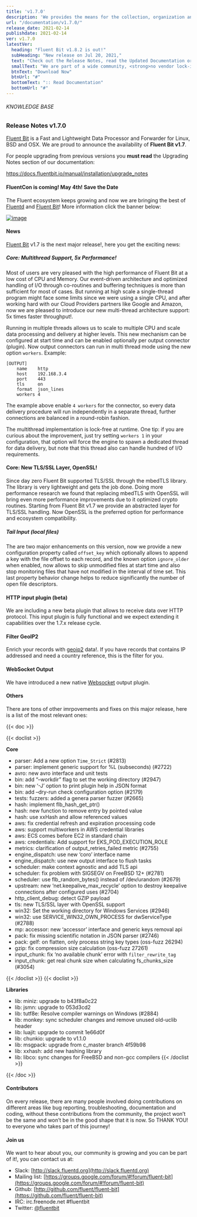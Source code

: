 ```yaml
---
title: 'v1.7.0'
description: 'We provides the means for the collection, organization and computerized retrieval of knowledgeand Lightweight Data Forwarder for Linux, BSD and OSX. We are proud to announce the availability of Fluent Bit v1.7.0.'
url: "/documentation/v1.7.0/"
release_date: 2021-02-14
publishdate: 2021-02-14
ver: v1.7.0
latestVer:
  heading: "Fluent Bit v1.8.2 is out!"
  subHeading: "New release on Jul 20, 2021,"
  text: "Check out the Release Notes, read the Updated Documentation or jump directly to the Downloads Section."
  smallText: "We are part of a wide community, <strong>no vendor lock-in.</strong>"
  btnText: "Download Now"
  btnUrl: "#"
  bottomText: ":: Read Documentation"
  bottomUrl: "#"
---
```



###### KNOWLEDGE BASE

### Release Notes v1.7.0

[Fluent Bit](https://fluentbit.io) is a Fast and Lightweight Data Processor and Forwarder for Linux, BSD and OSX. We are proud to announce the availability of **Fluent Bit v1.7**.

For people upgrading from previous versions you **must read** the Upgrading Notes section of our documentation:

https://docs.fluentbit.io/manual/installation/upgrade_notes

#### FluentCon is coming! May 4th! Save the Date

The Fluent ecosystem keeps growing and now we are bringing the best of [Fluentd](https://www.fluentd.org) and [Fluent Bit](https://fluentbit.io)! More information click the banner below:

[![image](https://fluentbit.io/assets/img/fluentcon-release.png)](https://events.linuxfoundation.org/fluentcon/)

#### News

[Fluent Bit](https://fluentbit.io) v1.7 is the next major release!, here you get the exciting news:

##### Core: Multithread Support, 5x Performance!

Most of users are very pleased with the high performance of Fluent Bit at a low cost of CPU and Memory. Our event-driven architecture and optimized handling of I/O through co-routines and buffering techniques is more than sufficient for most of cases. But running at high scale a single-thread program might face some limits since we were using a single CPU, and after working hard with our Cloud Providers partners like Google and Amazon, now we are pleased to introduce our new multi-thread architecture support: 5x times faster throughput!.

Running in multiple threads allows us to scale to multiple CPU and scale data processing and delivery at higher levels. This new mechanism can be configured at start time and can be enabled optionally per output connector (plugin). Now output connectors can run in multi thread mode using the new option `workers`. Example:

```
[OUTPUT]
    name    http
    host    192.168.3.4
    port    443
    tls     on
    format  json_lines
    workers 4
```

The example above enable `4 workers` for the connector, so every data delivery procedure will run independently in a separate thread, further connections are balanced in a round-robin fashion.

The multithread implementation is lock-free at runtime. One tip: if you are curious about the improvement, just try setting `workers 1` in your configuration, that option will force the engine to spawn a dedicated thread for data delivery, but note that this thread also can handle hundred of I/O requirements.

#### Core: New TLS/SSL Layer, OpenSSL!

Since day zero Fluent Bit supported TLS/SSL through the mbedTLS library. The library is very lightweight and gets the job done. Doing more performance research we found that replacing mbedTLS with OpenSSL will bring even more performance improvements due to it optimized crypto routines. Starting from Fluent Bit v1.7 we provide an abstracted layer for TLS/SSL handling. Now OpenSSL is the preferred option for performance and ecosystem compatibility.

##### Tail Input (local files)

The are two major enhancements on this version, now we provide a new configuration property called `offset_key` which optionally allows to append a key with the file offset to each record, and the known option `ignore_older` when enabled, now allows to skip unmodified files at start time and also stop monitoring files that have not modified in the interval of time set. This last property behavior change helps to reduce significantly the number of open file descriptors.

#### HTTP input plugin (beta)

We are including a new beta plugin that allows to receive data over HTTP protocol. This input plugin is fully functional and we expect extending it capabilities over the 1.7.x release cycle.

#### Filter GeoIP2

Enrich your records with [geoip2](https://docs.fluentbit.io/manual/v/master/pipeline/filters/geoip2) data!. If you have records that contains IP addressed and need a country reference, this is the filter for you.

#### WebSocket Output

We have introduced a new native [Websocket](https://docs.fluentbit.io/manual/v/master/pipeline/outputs/websocket) output plugin.

#### Others

There are tons of other imrpovements and fixes on this major release, here is a list of the most relevant ones:

{{< doc >}}

{{< doclist >}}

**Core**

* parser: Add a new option `Time_Strict` (#2813)
* parser: implement generic support for %L (subseconds) (#2722)
* avro: new avro interface and unit tests
* bin: add “–workdir” flag to set the working directory (#2947)
* bin: new ‘-J’ option to print plugin help in JSON format
* bin: add –dry-run check configuration option (#2179)
* tests: fuzzers: added a genera parser fuzzer (#2665)
* hash: implement flb_hash_get_ptr()
* hash: new function to remove entry by pointed value
* hash: use xxHash and allow referenced values
* aws: fix credential refresh and expiration processing code
* aws: support multiworkers in AWS credential libraries
* aws: ECS comes before EC2 in standard chain
* aws: credentials: Add support for EKS_POD_EXECUTION_ROLE
* metrics: clarification of output_retries_failed metric (#2755)
* engine_dispatch: use new ‘coro’ interface name
* engine_dispatch: use new output interface to flush tasks
* scheduler: make context agnostic and add TLS api
* scheduler: fix problem with SIGSEGV on FreeBSD 12+ (#2781)
* scheduler: use flb_random_bytes() instead of /dev/urandom (#2679)
* upstream: new ‘net.keepalive_max_recycle’ option to destroy keepalive connections after configured uses (#2704)
* http_client_debug: detect GZIP payload
* tls: new TLS/SSL layer with OpenSSL support
* win32: Set the working directory for Windows Services (#2946)
* win32: use SERVICE_WIN32_OWN_PROCESS for dwServiceType (#2788)
* mp: accessor: new ‘accessor’ interface and generic keys removal api
* pack: fix missing scientific notation in JSON parser (#2746)
* pack: gelf: on flatten, only process string key types (oss-fuzz 26294)
* gzip: fix compression size calculation (oss-fuzz 27261)
* input_chunk: fix ‘no available chunk’ error with `filter_rewrite_tag`
* input_chunk: get real chunk size when calculating fs_chunks_size (#3054)

{{< /doclist >}}
{{< doclist >}}

**Libraries**

* lib: miniz: upgrade to b43f8a0c22
* lib: jsmn: upgrade to 053d3cd2
* lib: tutf8e: Resolve compiler warnings on Windows (#2884)
* lib: monkey: sync scheduler changes and remove unused old-uclib header
* lib: luajit: upgrade to commit 1e66d0f
* lib: chunkio: upgrade to v1.1.0
* lib: msgpack: upgrade from c_master branch 4f59b98
* lib: xxhash: add new hashing library
* lib: libco: sync changes for FreeBSD and non-gcc compilers
{{< /doclist >}}

{{< /doc >}}

#### Contributors

On every release, there are many people involved doing contributions on different areas like bug reporting, troubleshooting, documentation and coding, without these contributions from the community, the project won’t be the same and won’t be in the good shape that it is now. So THANK YOU! to everyone who takes part of this journey!

#### Join us

We want to hear about you, our community is growing and you can be part of it!, you can contact us at:

* Slack: [http://slack.fluentd.org](http://slack.fluentd.org)
* Mailing list: [https://groups.google.com/forum/#!forum/fluent-bit](https://groups.google.com/forum/#!forum/fluent-bit)
* Github: [http://github.com/fluent/fluent-bit](https://github.com/fluent/fluent-bit)
* IRC: irc.freenode.net #fluentbit
* Twitter: [@fluentbit](https://twitter.com/fluentbit)